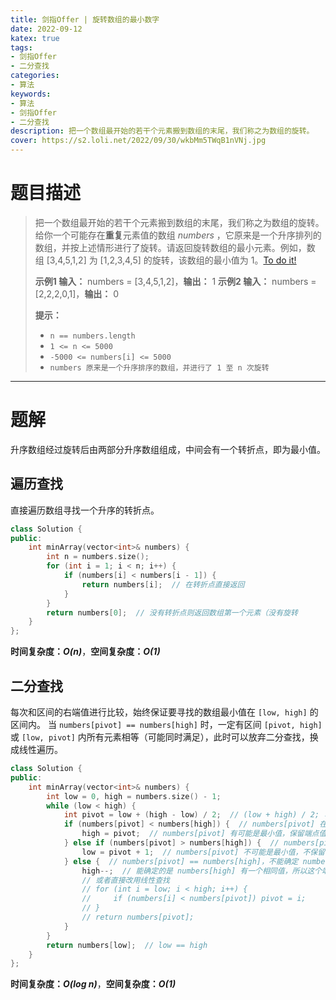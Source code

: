 ```yaml
---
title: 剑指Offer | 旋转数组的最小数字
date: 2022-09-12
katex: true
tags:
- 剑指Offer
- 二分查找
categories:
- 算法
keywords:
- 算法
- 剑指Offer
- 二分查找
description: 把一个数组最开始的若干个元素搬到数组的末尾，我们称之为数组的旋转。
cover: https://s2.loli.net/2022/09/30/wkbMm5TWqB1nVNj.jpg
---
```

# 题目描述
> 把一个数组最开始的若干个元素搬到数组的末尾，我们称之为数组的旋转。
> 给你一个可能存在**重复**元素值的数组 *numbers* ，它原来是一个升序排列的数组，并按上述情形进行了旋转。请返回旋转数组的最小元素。例如，数组 [3,4,5,1,2] 为 [1,2,3,4,5] 的旋转，该数组的最小值为 1。[To do it!](https://leetcode.cn/problems/xuan-zhuan-shu-zu-de-zui-xiao-shu-zi-lcof/)
> 
> **示例1 输入：** numbers = [3,4,5,1,2]，**输出：** 1
> **示例2 输入：** numbers = [2,2,2,0,1]，**输出：** 0
> 
> **提示：** 
> - `n == numbers.length`
> - `1 <= n <= 5000`
> - `-5000 <= numbers[i] <= 5000`
> - `numbers 原来是一个升序排序的数组，并进行了 1 至 n 次旋转`
---

# 题解
升序数组经过旋转后由两部分升序数组组成，中间会有一个转折点，即为最小值。
## 遍历查找
直接遍历数组寻找一个升序的转折点。
```C++
class Solution {
public:
    int minArray(vector<int>& numbers) {
        int n = numbers.size();
        for (int i = 1; i < n; i++) {
            if (numbers[i] < numbers[i - 1]) {
                return numbers[i];  // 在转折点直接返回
            }
        }
        return numbers[0];  // 没有转折点则返回数组第一个元素（没有旋转
    }
};
```
**时间复杂度：_O(n)_**，**空间复杂度：_O(1)_**

## 二分查找
每次和区间的右端值进行比较，始终保证要寻找的数组最小值在 `[low, high]` 的区间内。
当 `numbers[pivot] == numbers[high]` 时，一定有区间 `[pivot, high]` 或 `[low, pivot]` 内所有元素相等（可能同时满足），此时可以放弃二分查找，换成线性遍历。
```C++
class Solution {
public:
    int minArray(vector<int>& numbers) {
        int low = 0, high = numbers.size() - 1;
        while (low < high) {
            int pivot = low + (high - low) / 2;  // (low + high) / 2; 可能会溢出（题目给出的数据范围不会
            if (numbers[pivot] < numbers[high]) {  // numbers[pivot] 在最小值的右侧
                high = pivot;  // numbers[pivot] 有可能是最小值，保留端点值
            } else if (numbers[pivot] > numbers[high]) {  // numbers[pivot] 在最小值的左侧
                low = pivot + 1;  // numbers[pivot] 不可能是最小值，不保留端点值
            } else {  // numbers[pivot] == numbers[high]，不能确定 numbers[pivot] 在最小值的哪一侧
                high--;  // 能确定的是 numbers[high] 有一个相同值，所以这个端点值不用保留
                // 或者直接改用线性查找
                // for (int i = low; i < high; i++) {
                //     if (numbers[i] < numbers[pivot]) pivot = i;
                // }
                // return numbers[pivot];
            }
        }
        return numbers[low];  // low == high
    }
};
```
**时间复杂度：_O(log n)_**，**空间复杂度：_O(1)_**